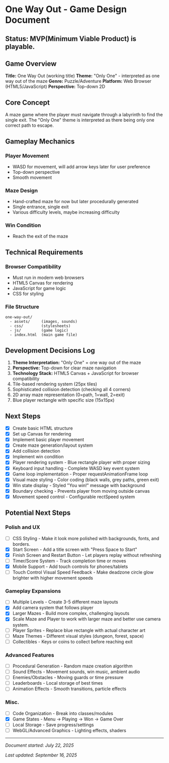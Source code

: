 # One Way Out - Game Design Document

## **Status:** MVP(Minimum Viable Product) is playable.

## Game Overview

**Title:** One Way Out (working title)
**Theme:** "Only One" - interpreted as one way out of the maze
**Genre:** Puzzle/Adventure
**Platform:** Web Browser (HTML5/JavaScript)
**Perspective:** Top-down 2D

## Core Concept

A maze game where the player must navigate through a labyrinth to find the single exit. The "Only One" theme is interpreted as there being only one correct path to escape.

## Gameplay Mechanics

### Player Movement
- WASD for movement, will add arrow keys later for user preference
- Top-down perspective
- Smooth movement

### Maze Design
- Hand-crafted maze for now but later procedurally generated
- Single entrance, single exit
- Various difficulty levels, maybe increasing difficulty

### Win Condition
- Reach the exit of the maze

## Technical Requirements

### Browser Compatibility
- Must run in modern web browsers
- HTML5 Canvas for rendering
- JavaScript for game logic
- CSS for styling

### File Structure
```
one-way-out/
  - assets/     (images, sounds)
  - css/        (stylesheets)
  - js/         (game logic)
  - index.html  (main game file)
```

## Development Decisions Log

1. **Theme Interpretation:** "Only One" = one way out of the maze
2. **Perspective:** Top-down for clear maze navigation
3. **Technology Stack:** HTML5 Canvas + JavaScript for browser compatibility
4. Tile-based rendering system (25px tiles)
5. Sophisticated collision detection (checking all 4 corners)
6. 2D array maze representation (0=path, 1=wall, 2=exit)
7. Blue player rectangle with specific size (15x15px)

## Next Steps
- [x] Create basic HTML structure
- [x] Set up Canvas for rendering
- [x] Implement basic player movement
- [x] Create maze generation/layout system
- [x] Add collision detection
- [x] Implement win condition
- [x] Player rendering system - Blue rectangle player with proper sizing
- [x] Keyboard input handling - Complete WASD key event system
- [x] Game loop implementation - Proper requestAnimationFrame loop
- [x] Visual maze styling - Color coding (black walls, grey paths, green exit)
- [x] Win state display - Styled "You win!" message with background
- [x] Boundary checking - Prevents player from moving outside canvas
- [x] Movement speed control - Configurable rectSpeed system

## Potential Next Steps
### Polish and UX
- [ ] CSS Styling - Make it look more polished with backgrounds, fonts, and borders.
- [x] Start Screen - Add a title screen with "Press Space to Start"
- [x] Finish Screen and Restart Button - Let players replay without refreshing
- [ ] Timer/Score System - Track completion time or moves
- [x] Mobile Support - Add touch controls for phones/tablets
- [ ] Touch Control Visual Speed Feedback - Make deadzone circle glow brighter with higher movement speeds
### Gameplay Expansions
- [ ] Multiple Levels - Create 3-5 different maze layouts
- [x] Add camera system that follows player
- [x] Larger Mazes - Build more complex, challenging layouts
- [x] Scale Maze and Player to work with larger maze and better use camera system.
- [ ] Player Sprites - Replace blue rectangle with actual character art
- [ ] Maze Themes - Different visual styles (dungeon, forest, space)
- [ ] Collectibles - Keys or coins to collect before reaching exit
### Advanced Features
- [ ] Procedural Generation - Random maze creation algorithm
- [ ] Sound Effects - Movement sounds, win music, ambient audio
- [ ] Enemies/Obstacles - Moving guards or time pressure
- [ ] Leaderboards - Local storage of best times
- [ ] Animation Effects - Smooth transitions, particle effects
### Misc.
- [ ] Code Organization - Break into classes/modules
- [x] Game States - Menu → Playing → Won → Game Over
- [ ] Local Storage - Save progress/settings
- [ ] WebGL/Advanced Graphics - Lighting effects, shaders

---
*Document started: July 22, 2025*

*Last updated: September 16, 2025*